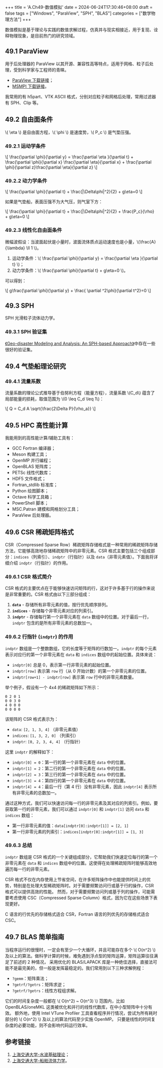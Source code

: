 +++
title = 'A.Ch49-数值模拟'
date = 2024-06-24T17:30:46+08:00
draft = false
tags = ["Windows", "ParaView", "SPH", "BLAS"]
categories = ["数学物理方法"]
+++

数值模拟是基于理论与实践的数值求解过程，仿真并与现实相接近，用于复现、诠释物理现象，是目前热门的研究领域。

## 49.1 ParaView

用于后处理器的 ParaView 以其开源、兼容性高等特点，适用于网格、粒子后处理，受到科学家与工程师的青睐。

* [ParaView 下载链接](https://www.paraview.org/download/)；
* [MSMPI 下载链接](https://learn.microsoft.com/zh-cn/message-passing-interface/microsoft-mpi#ms-mpi-downloads)。

我常用的有 h5part、VTK ASCII 格式，分别对应粒子和网格后处理，常用过滤器有 SPH、Clip 等。

## 49.2 自由面条件

\\( \eta \\) 是自由面方程，\\( \phi \\) 是速度势，\\( P_c \\) 是气垫压强。

### 49.2.1 运动学条件

\\[ \frac{\partial \phi}{\partial y} = \frac{\partial \eta }{\partial t} + \frac{\partial \phi}{\partial x} \frac{\partial \eta}{\partial x} + \frac{\partial \phi}{\partial z}\frac{\partial \eta}{\partial z}   \\]

### 49.2.2 动力学条件

\\[ \frac{\partial \phi}{\partial t} + \frac{|\Delta\phi|^2}{2} + g\eta=0 \\]

如果是气垫船，表面压强不为大气压，则气室下方：

\\[ \frac{\partial \phi}{\partial t} + \frac{|\Delta\phi|^2}{2} + \frac{P_c}{\rho}  + g\eta=0 \\]

### 49.2.3 线性化自由面条件

微幅波假设：当波面起伏是小量时，波面流体质点运动速度也是小量，\\(\frac{A}{\lambda} \ll 1 \\)。

1. 运动学条件：\\( \frac{\partial \phi}{\partial y} = \frac{\partial \eta }{\partial t} \\)；
2. 动力学条件：\\( \frac{\partial \phi}{\partial t} + g\eta=0 \\)。

可以得到：

\\[ g\frac{\partial \phi}{\partial y} + \frac{ \partial ^2\phi}{\partial t^2}=0 \\]

## 49.3 SPH

SPH 光滑粒子流体动力学。

### 49.3.1 SPH 验证集

[《Geo-disaster Modeling and Analysis: An SPH-based Approach》][1]中存在一些很好的验证集。

## 49.4 气垫船理论研究

### 49.4.1 流量系数

流量系数的理论公式推导基于伯努利方程（能量方程），流量系数 \\(C_d\\) 蕴含了局部能量的损耗，取值范围为 \\(0 \leq C_d \leq 1\\)：

\\[ Q = C_d A \sqrt{\frac{2\Delta P}{\rho_a}} \\]

## 49.5 HPC 高性能计算

我能用到的高性能计算/辅助工具有：

* GCC Fortran 编译器；
* Meson 构建工具；
* OpenMP 并行编程；
* OpenBLAS 矩阵库；
* PETSc 线性代数库；
* HDF5 文件格式；
* Fortran_stdlib 标准库；
* Python 绘图脚本；
* Octave 科学工具箱；
* PowerShell 脚本；
* MSC.Patran 建模和网格划分工具；
* ParaView 后处理器。

## 49.6 CSR 稀疏矩阵格式

CSR（Compressed Sparse Row）稀疏矩阵存储格式是一种常用的稀疏矩阵存储方法，它能够高效地存储稀疏矩阵中的非零元素。CSR 格式主要包括三个组成部分：`indices`（列索引）、`indptr`（行指针）以及 `data`（非零元素值）。下面我将详细介绍 `indptr`（行指针）的作用。

### 49.6.1 CSR 格式简介

CSR 格式的主要优点在于能够快速访问矩阵的行，这对于许多基于行的操作来说是非常重要的。CSR 格式由以下三部分组成：

1. **`data`** - 存储所有非零元素的值，按行优先顺序排列。
2. **`indices`** - 存储每个非零元素对应的列索引。
3. **`indptr`** - 存储每行第一个非零元素在 `data` 数组中的位置。对于最后一行，`indptr` 包含的是所有非零元素的总数加一。

### 49.6.2 行指针 (`indptr`) 的作用

`indptr` 数组是一个整数数组，它的长度等于矩阵的行数加一。`indptr` 的每个元素表示对应行的第一个非零元素在 `data` 和 `indices` 数组中的起始位置。具体来说：

- `indptr[0]` 总是 0，表示第一行非零元素的起始位置。
- `indptr[row]` 表示第 `row` 行（从 0 开始计数）的第一个非零元素的位置。
- `indptr[row+1] - indptr[row]` 表示第 `row` 行中的非零元素数量。

举个例子，假设有一个 4x4 的稀疏矩阵如下所示：

```
0 2 0 1
0 0 3 0
4 0 0 0
0 0 0 0
```

该矩阵的 CSR 格式表示为：

- `data`: `[2, 1, 3, 4]` （非零元素值）
- `indices`: `[1, 3, 2, 0]` （列索引）
- `indptr`: `[0, 2, 3, 4, 4]` （行指针）

这里 `indptr` 的解释如下：

- `indptr[0] = 0`：第一行的第一个非零元素在 `data` 中的位置。
- `indptr[1] = 2`：第二行的第一个非零元素在 `data` 中的位置。
- `indptr[2] = 3`：第三行的第一个非零元素在 `data` 中的位置。
- `indptr[3] = 4`：第四行的第一个非零元素在 `data` 中的位置。
- `indptr[4] = 4`：最后一行（第 4 行）没有非零元素，因此 `indptr[4]` 表示所有非零元素的总数加一。

通过这种方式，我们可以快速访问每一行的非零元素及其对应的列索引。例如，要获取第一行的非零元素，我们可以通过 `indptr[0]` 和 `indptr[1]` 访问 `data` 和 `indices` 数组：

- 第一行非零元素的值：`data[indptr[0]:indptr[1]] = [2, 1]`
- 第一行非零元素的列索引：`indices[indptr[0]:indptr[1]] = [1, 3]`

### 49.6.3 总结

`indptr` 数组是 CSR 格式的一个关键组成部分，它帮助我们快速定位每行的第一个非零元素在 `data` 和 `indices` 数组中的位置。这使得在处理稀疏矩阵时能够高效地遍历每一行的非零元素。

CSR 格式不仅在内存使用上节省空间，在许多矩阵操作中也能提供时间上的优势，特别是在处理大型稀疏矩阵时。对于需要频繁访问行或基于行的操作，CSR 格式可以提供高效的性能。
然而，对于需要频繁访问列或基于列的操作，可能需要考虑使用 CSC（Compressed Sparse Column）格式，因为它在这些场景下表现更好。

C 语言的行优先的存储格式适合 CSR，Fortran 语言的列优先的存储格式适合 CSC。

## 49.7 BLAS 简单指南

当程序运行的很慢时，一定会有至少一个大循环，并且可能存在多个 \\( O(n^2) \\) 及以上的算法。做科学计算的时候，难免遇到浮点型的矩阵运算，矩阵运算往往满足了前述的 2 种情况，
采用优化的 BLAS/LAPACK 库是一种绝佳选择，直接法可能不是最完美的，但一般是发挥最稳定的。我们常用到以下三种求解例程：

* `?gemm`：矩阵乘法；
* `?getrf/?getrs`：矩阵求逆；
* `?getrf/?getrs`：线性方程组求解。

它们的时间复杂度一般都在 \\( O(n^2) ~ O(n^3) \\) 范围内，比如 OpenBLAS/oneMKL 这类被优化和并行的线性代数库，在中小型矩阵中十分有效。
额外地，使用 Intel VTune Profiler 工具查看程序并行情况，尝试为所有耗时部分的 \\( O(n^2) \\) 及以上的算法代码至少实施 OpenMP。
只要是线性的时间复杂度的必要功能，则不会影响代码运行效率。

## 参考链接

1. [上海交通大学-水波基础理论](https://dcwan.sjtu.edu.cn/naocecfd/exercises&examinations/coursewares/CLecture2015_Note21.pdf)；
2. [上海交通大学-船舶流体力学](https://dcwan.sjtu.edu.cn/naocecfd/exercises&examinations/courseware-Chinese.html)。

[1]: https://www.alipan.com/s/G289ymLMAG1

